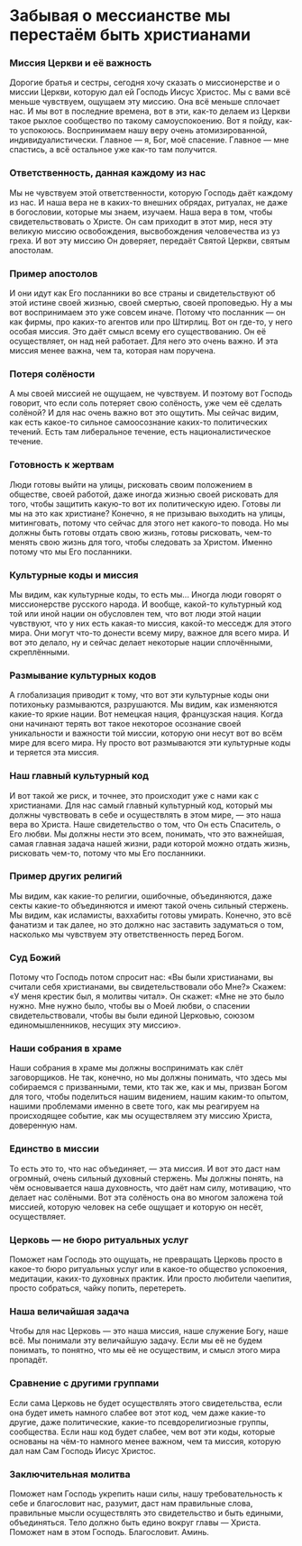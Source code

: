 # Забывая о мессианстве мы перестаём быть христианами

### Миссия Церкви и её важность  
Дорогие братья и сестры, сегодня хочу сказать о миссионерстве и о миссии Церкви, которую дал ей Господь Иисус Христос. Мы с вами всё меньше чувствуем, ощущаем эту миссию. Она всё меньше сплочает нас. И мы вот в последние времена, вот в эти, как-то делаем из Церкви такое рыхлое сообщество по такому самоуспокоению. Вот я пойду, как-то успокоюсь. Воспринимаем нашу веру очень атомизированной, индивидуалистически. Главное — я, Бог, моё спасение. Главное — мне спастись, а всё остальное уже как-то там получится.  

### Ответственность, данная каждому из нас  
Мы не чувствуем этой ответственности, которую Господь даёт каждому из нас. И наша вера не в каких-то внешних обрядах, ритуалах, не даже в богословии, которые мы знаем, изучаем. Наша вера в том, чтобы свидетельствовать о Христе. Он сам приходит в этот мир, неся эту великую миссию освобождения, высвобождения человечества из уз греха. И вот эту миссию Он доверяет, передаёт Святой Церкви, святым апостолам.  

### Пример апостолов  
И они идут как Его посланники во все страны и свидетельствуют об этой истине своей жизнью, своей смертью, своей проповедью. Ну а мы вот воспринимаем это уже совсем иначе. Потому что посланник — он как фирмы, про каких-то агентов или про Штирлиц. Вот он где-то, у него особая миссия. Это даёт смысл всему его существованию. Он её осуществляет, он над ней работает. Для него это очень важно. И эта миссия менее важна, чем та, которая нам поручена.  

### Потеря солёности  
А мы своей миссией не ощущаем, не чувствуем. И поэтому вот Господь говорит, что если соль потеряет свою солёность, уже чем её сделать солёной? И для нас очень важно вот это ощутить. Мы сейчас видим, как есть какое-то сильное самоосознание каких-то политических течений. Есть там либеральное течение, есть националистическое течение.  

### Готовность к жертвам  
Люди готовы выйти на улицы, рисковать своим положением в обществе, своей работой, даже иногда жизнью своей рисковать для того, чтобы защитить какую-то вот их политическую идею. Готовы ли мы на это как христиане? Конечно, я не призываю выходить на улицы, митинговать, потому что сейчас для этого нет какого-то повода. Но мы должны быть готовы отдать свою жизнь, готовы рисковать, чем-то менять свою жизнь для того, чтобы следовать за Христом. Именно потому что мы Его посланники.  

### Культурные коды и миссия  
Мы видим, как культурные коды, то есть мы... Иногда люди говорят о миссионерстве русского народа. И вообще, какой-то культурный код той или иной нации он обусловлен тем, что вот люди этой нации чувствуют, что у них есть какая-то миссия, какой-то месседж для этого мира. Они могут что-то донести всему миру, важное для всего мира. И вот это делало, ну и сейчас делает некоторые нации сплочёнными, скреплёнными.  

### Размывание культурных кодов  
А глобализация приводит к тому, что вот эти культурные коды они потихоньку размываются, разрушаются. Мы видим, как изменяются какие-то яркие нации. Вот немецкая нация, французская нация. Когда они начинают терять вот такое некоторое осознание своей уникальности и важности той миссии, которую они несут вот во всём мире для всего мира. Ну просто вот размываются эти культурные коды и теряется эта миссия.  

### Наш главный культурный код  
И вот такой же риск, и точнее, это происходит уже с нами как с христианами. Для нас самый главный культурный код, который мы должны чувствовать в себе и осуществлять в этом мире, — это наша вера во Христа. Наше свидетельство о том, что Он есть Спаситель, о Его любви. Мы должны нести это всем, понимать, что это важнейшая, самая главная задача нашей жизни, ради которой можно отдать жизнь, рисковать чем-то, потому что мы Его посланники.  

### Пример других религий  
Мы видим, как какие-то религии, ошибочные, объединяются, даже секты какие-то объединяются и имеют такой очень сильный стержень. Мы видим, как исламисты, ваххабиты готовы умирать. Конечно, это всё фанатизм и так далее, но это должно нас заставить задуматься о том, насколько мы чувствуем эту ответственность перед Богом.  

### Суд Божий  
Потому что Господь потом спросит нас: «Вы были христианами, вы считали себя христианами, вы свидетельствовали обо Мне?» Скажем: «У меня крестик был, я молитвы читал». Он скажет: «Мне не это было нужно. Мне нужно было, чтобы вы о Моей любви, о спасении свидетельствовали, чтобы вы были единой Церковью, союзом единомышленников, несущих эту миссию».  

### Наши собрания в храме  
Наши собрания в храме мы должны воспринимать как слёт заговорщиков. Не так, конечно, но мы должны понимать, что здесь мы собираемся с призванными, теми, кто так же, как и мы, призван Богом для того, чтобы поделиться нашим видением, нашим каким-то опытом, нашими проблемами именно в свете того, как мы реагируем на происходящее событие, как мы осуществляем эту миссию Христа, доверенную нам.  

### Единство в миссии  
То есть это то, что нас объединяет, — эта миссия. И вот это даст нам огромный, очень сильный духовный стержень. Мы должны понять, на чём основывается наша духовность, что даёт нам силу, мотивацию, что делает нас солёными. Вот эта солёность она во многом заложена той миссией, которую человек на себе ощущает и которую он несёт, осуществляет.  

### Церковь — не бюро ритуальных услуг  
Поможет нам Господь это ощущать, не превращать Церковь просто в какое-то бюро ритуальных услуг или в какое-то общество успокоения, медитации, каких-то духовных практик. Или просто любители чаепития, просто собраться, чайку попить, перетереть.  

### Наша величайшая задача  
Чтобы для нас Церковь — это наша миссия, наше служение Богу, наше всё. Мы понимали эту величайшую задачу. Если мы её не будем понимать, то понятно, что мы её не осуществим, и смысл этого мира пропадёт.  

### Сравнение с другими группами  
Если сама Церковь не будет осуществлять этого свидетельства, если она будет иметь намного слабее вот этот код, чем даже какие-то другие, даже политические, какие-то псевдорелигиозные группы, сообщества. Если наш код будет слабее, чем вот эти коды, которые основаны на чём-то намного менее важном, чем та миссия, которую дал нам Сам Господь Иисус Христос.  

### Заключительная молитва  
Поможет нам Господь укрепить наши силы, нашу требовательность к себе и благословит нас, разумит, даст нам правильные слова, правильные мысли осуществлять это свидетельство и быть едиными, объединяться. Тело должно быть едино вокруг главы — Христа. Поможет нам в этом Господь. Благословит. Аминь.

